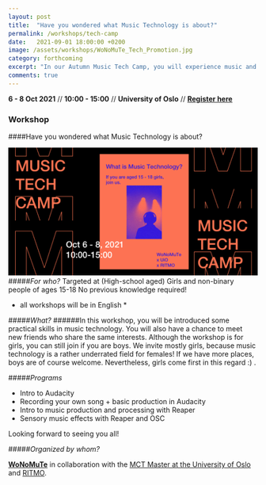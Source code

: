 ```yaml
---
layout: post
title:  "Have you wondered what Music Technology is about?"
permalink: /workshops/tech-camp
date:   2021-09-01 18:00:00 +0200
image: /assets/workshops/WoNoMuTe_Tech_Promotion.jpg
category: forthcoming
excerpt: "In our Autumn Music Tech Camp, you will experience music and creativity in a new way."
comments: true
---
```


**6 - 8 Oct 2021** // **10:00 - 15:00** // **University of Oslo** // <strong><a href="https://nettskjema.no/a/215151/1">Register here</a></strong>


### Workshop

####Have you wondered what Music Technology is about?

![Tech Camp Poster](/assets/workshops/WoNoMuTe_Tech_Promotion.jpg)
#####*For who?*
Targeted at (High-school aged) Girls and non-binary people of ages 15-18
No previous knowledge required!
* all workshops will be in English *


#####*What?*
######In this workshop, you will be introduced some practical skills in music technology. You will also have a chance to meet new friends who share the same interests. Although the workshop is for girls, you can still join if you are boys. We invite mostly girls, because music technology is a rather underrated field for females! If we have more places, boys are of course welcome. Nevertheless, girls come first in this regard :) .


#####*Programs*
- Intro to Audacity
- Recording your own song + basic production in Audacity
- Intro to music production and processing with Reaper
- Sensory music effects with Reaper and OSC

Looking forward to seeing you all!


#####*Organized by whom?*

<strong><a href="https://wonomute.no/workshops/">WoNoMuTe</a></strong> in collaboration with the [MCT Master at the University of Oslo](https://mct-master.github.io/) and [RITMO](https://www.uio.no/ritmo/english/).
